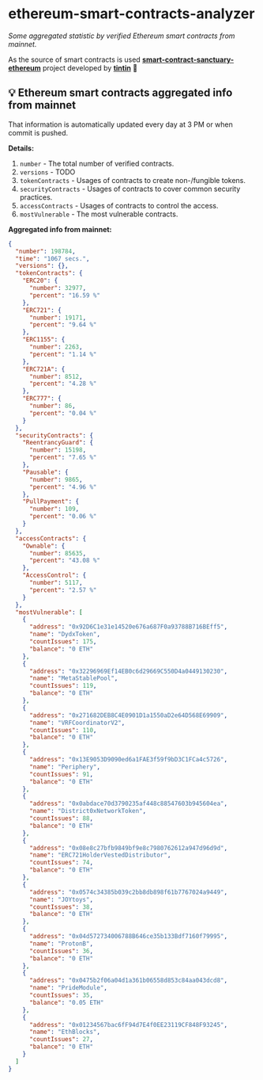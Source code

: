 # ethereum-smart-contracts-analyzer

*Some aggregated statistic by verified Ethereum smart contracts from mainnet.*

As the source of smart contracts is used **[smart-contract-sanctuary-ethereum](https://github.com/tintinweb/smart-contract-sanctuary-ethereum)** project developed by **[tintin](https://github.com/tintinweb)** 👏

## 💡 Ethereum smart contracts aggregated info from mainnet

That information is automatically updated every day at 3 PM or when commit is pushed.

**Details:**

1. `number` - The total number of verified contracts.
2. `versions` - TODO
3. `tokenContracts` - Usages of contracts to create non-/fungible tokens.
4. `securityContracts` - Usages of contracts to cover common security practices. 
5. `accessContracts` - Usages of contracts to control the access.
6. `mostVulnerable` - The most vulnerable contracts.

**Aggregated info from mainnet:**

```json
{
  "number": 198784,
  "time": "1067 secs.",
  "versions": {},
  "tokenContracts": {
    "ERC20": {
      "number": 32977,
      "percent": "16.59 %"
    },
    "ERC721": {
      "number": 19171,
      "percent": "9.64 %"
    },
    "ERC1155": {
      "number": 2263,
      "percent": "1.14 %"
    },
    "ERC721A": {
      "number": 8512,
      "percent": "4.28 %"
    },
    "ERC777": {
      "number": 86,
      "percent": "0.04 %"
    }
  },
  "securityContracts": {
    "ReentrancyGuard": {
      "number": 15198,
      "percent": "7.65 %"
    },
    "Pausable": {
      "number": 9865,
      "percent": "4.96 %"
    },
    "PullPayment": {
      "number": 109,
      "percent": "0.06 %"
    }
  },
  "accessContracts": {
    "Ownable": {
      "number": 85635,
      "percent": "43.08 %"
    },
    "AccessControl": {
      "number": 5117,
      "percent": "2.57 %"
    }
  },
  "mostVulnerable": [
    {
      "address": "0x92D6C1e31e14520e676a687F0a93788B716BEff5",
      "name": "DydxToken",
      "countIssues": 175,
      "balance": "0 ETH"
    },
    {
      "address": "0x32296969Ef14EB0c6d29669C550D4a0449130230",
      "name": "MetaStablePool",
      "countIssues": 119,
      "balance": "0 ETH"
    },
    {
      "address": "0x271682DEB8C4E0901D1a1550aD2e64D568E69909",
      "name": "VRFCoordinatorV2",
      "countIssues": 110,
      "balance": "0 ETH"
    },
    {
      "address": "0x13E9053D9090ed6a1FAE3f59f9bD3C1FCa4c5726",
      "name": "Periphery",
      "countIssues": 91,
      "balance": "0 ETH"
    },
    {
      "address": "0x0abdace70d3790235af448c88547603b945604ea",
      "name": "District0xNetworkToken",
      "countIssues": 88,
      "balance": "0 ETH"
    },
    {
      "address": "0x08e8c27bfb9849bf9e8c7980762612a947d96d9d",
      "name": "ERC721HolderVestedDistributor",
      "countIssues": 74,
      "balance": "0 ETH"
    },
    {
      "address": "0x0574c34385b039c2bb8db898f61b7767024a9449",
      "name": "JOYtoys",
      "countIssues": 38,
      "balance": "0 ETH"
    },
    {
      "address": "0x04d572734006788B646ce35b133Bdf7160f79995",
      "name": "ProtonB",
      "countIssues": 36,
      "balance": "0 ETH"
    },
    {
      "address": "0x0475b2f06a04d1a361b06558d853c84aa043dcd8",
      "name": "PrideModule",
      "countIssues": 35,
      "balance": "0.05 ETH"
    },
    {
      "address": "0x01234567bac6fF94d7E4f0EE23119CF848F93245",
      "name": "EthBlocks",
      "countIssues": 27,
      "balance": "0 ETH"
    }
  ]
}
```
